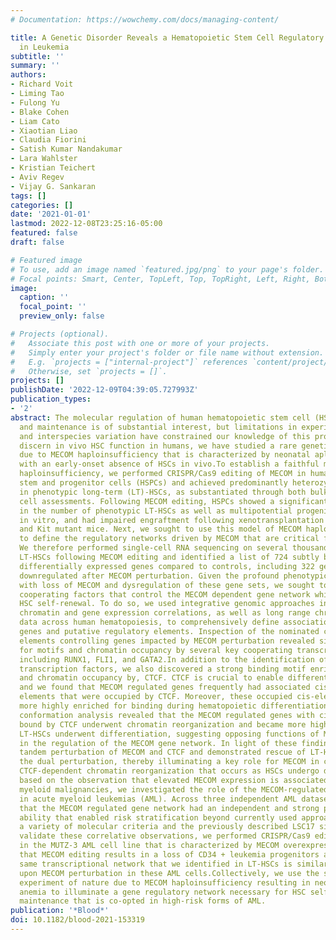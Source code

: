 ```yaml
---
# Documentation: https://wowchemy.com/docs/managing-content/

title: A Genetic Disorder Reveals a Hematopoietic Stem Cell Regulatory Network Co-Opted
  in Leukemia
subtitle: ''
summary: ''
authors:
- Richard Voit
- Liming Tao
- Fulong Yu
- Blake Cohen
- Liam Cato
- Xiaotian Liao
- Claudia Fiorini
- Satish Kumar Nandakumar
- Lara Wahlster
- Kristian Teichert
- Aviv Regev
- Vijay G. Sankaran
tags: []
categories: []
date: '2021-01-01'
lastmod: 2022-12-08T23:25:16-05:00
featured: false
draft: false

# Featured image
# To use, add an image named `featured.jpg/png` to your page's folder.
# Focal points: Smart, Center, TopLeft, Top, TopRight, Left, Right, BottomLeft, Bottom, BottomRight.
image:
  caption: ''
  focal_point: ''
  preview_only: false

# Projects (optional).
#   Associate this post with one or more of your projects.
#   Simply enter your project's folder or file name without extension.
#   E.g. `projects = ["internal-project"]` references `content/project/deep-learning/index.md`.
#   Otherwise, set `projects = []`.
projects: []
publishDate: '2022-12-09T04:39:05.727993Z'
publication_types:
- '2'
abstract: The molecular regulation of human hematopoietic stem cell (HSC) self-renewal
  and maintenance is of substantial interest, but limitations in experimental systems
  and interspecies variation have constrained our knowledge of this process. To better
  discern in vivo HSC function in humans, we have studied a rare genetic disorder
  due to MECOM haploinsufficiency that is characterized by neonatal aplastic anemia
  with an early-onset absence of HSCs in vivo.To establish a faithful model of MECOM
  haploinsufficiency, we performed CRISPR/Cas9 editing of MECOM in human hematopoietic
  stem and progenitor cells (HSPCs) and achieved predominantly heterozygous editing
  in phenotypic long-term (LT)-HSCs, as substantiated through both bulk and single
  cell assessments. Following MECOM editing, HSPCs showed a significant reduction
  in the number of phenotypic LT-HSCs as well as multipotential progenitor colonies
  in vitro, and had impaired engraftment following xenotransplantation into immunodeficient
  and Kit mutant mice. Next, we sought to use this model of MECOM haploinsufficiency
  to define the regulatory networks driven by MECOM that are critical for HSC maintenance.
  We therefore performed single-cell RNA sequencing on several thousand phenotypic
  LT-HSCs following MECOM editing and identified a list of 724 subtly but significantly
  differentially expressed genes compared to controls, including 322 genes that are
  downregulated after MECOM perturbation. Given the profound phenotypic effects associated
  with loss of MECOM and dysregulation of these gene sets, we sought to identify other
  cooperating factors that control the MECOM dependent gene network which underlies
  HSC self-renewal. To do so, we used integrative genomic approaches involving accessible
  chromatin and gene expression correlations, as well as long range chromatin interaction
  data across human hematopoiesis, to comprehensively define associations between
  genes and putative regulatory elements. Inspection of the nominated cis-regulatory
  elements controlling genes impacted by MECOM perturbation revealed significant enrichment
  for motifs and chromatin occupancy by several key cooperating transcription factors,
  including RUNX1, FLI1, and GATA2.In addition to the identification of cooperating
  transcription factors, we also discovered a strong binding motif enrichment for,
  and chromatin occupancy by, CTCF. CTCF is crucial to enable differentiation of LT-HSCs,
  and we found that MECOM regulated genes frequently had associated cis-regulatory
  elements that were occupied by CTCF. Moreover, these occupied cis-elements became
  more highly enriched for binding during hematopoietic differentiation. Chromatin
  conformation analysis revealed that the MECOM regulated genes with cis-elements
  bound by CTCF underwent chromatin reorganization and became more highly looped as
  LT-HSCs underwent differentiation, suggesting opposing functions of MECOM and CTCF
  in the regulation of the MECOM gene network. In light of these findings, we performed
  tandem perturbation of MECOM and CTCF and demonstrated rescue of LT-HSC loss with
  the dual perturbation, thereby illuminating a key role for MECOM in constraining
  CTCF-dependent chromatin reorganization that occurs as HSCs undergo differentiation.Finally,
  based on the observation that elevated MECOM expression is associated with high-risk
  myeloid malignancies, we investigated the role of the MECOM-regulated HSC gene network
  in acute myeloid leukemias (AML). Across three independent AML datasets, we found
  that the MECOM regulated gene network had an independent and strong prognostic prediction
  ability that enabled risk stratification beyond currently used approaches, including
  a variety of molecular criteria and the previously described LSC17 signature. To
  validate these correlative observations, we performed CRISPR/Cas9 editing of MECOM
  in the MUTZ-3 AML cell line that is characterized by MECOM overexpression. We found
  that MECOM editing results in a loss of CD34 + leukemia progenitors and that the
  same transcriptional network that we identified in LT-HSCs is similarly altered
  upon MECOM perturbation in these AML cells.Collectively, we use the study of a rare
  experiment of nature due to MECOM haploinsufficiency resulting in neonatal aplastic
  anemia to illuminate a gene regulatory network necessary for HSC self-renewal and
  maintenance that is co-opted in high-risk forms of AML.
publication: '*Blood*'
doi: 10.1182/blood-2021-153319
---
```

